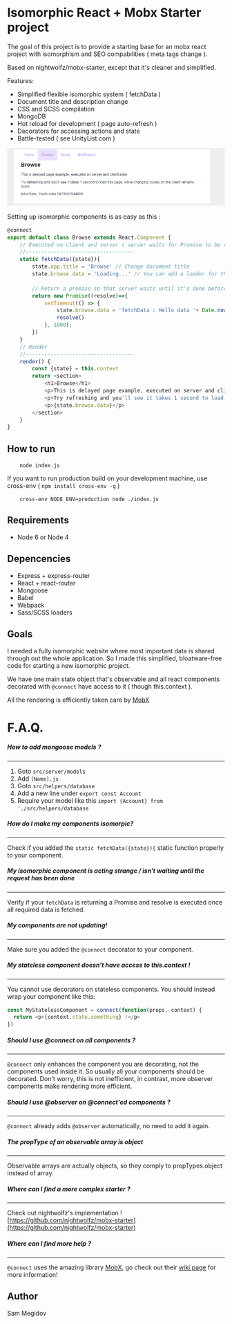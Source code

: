 # Isomorphic React + Mobx Starter project

The goal of this project is to provide a starting base for an mobx react project with isomorphism and SEO compabilities ( meta tags change ).

Based on nightwolfz/mobx-starter, except that it's cleaner and simplified.

Features:
+ Simplified flexible isomorphic system ( fetchData )
+ Document title and description change
+ CSS and SCSS compilation
+ MongoDB
+ Hot reload for development ( page auto-refresh )
+ Decorators for accessing actions and state
+ Battle-tested ( see UnityList.com )

![Preview](preview.png)

Setting up isomorphic components is as easy as this :
````js
@connect
export default class Browse extends React.Component {
    // Executed on client and server ( server waits for Promise to be resolved )
    //-----------------------------------
    static fetchData({state}){
        state.app.title = 'Browse' // Change document title
        state.browse.data = 'Loading...' // You can add a loader for the client side rendering

        // Return a promise so that server waits until it's done before serving the page
        return new Promise((resolve)=>{
            setTimeout(() => {
                state.browse.data = 'fetchData : Hello data '+ Date.now()
                resolve()
            }, 1000);
        })
    }
    // Render
    //-----------------------------------
    render() {
        const {state} = this.context
        return <section>
            <h1>Browse</h1>
            <p>This is delayed page example, executed on server and client alike</p>
            <p>Try refreshing and you'll see it takes 1 second to load this page, while changing routes on the client remains async</p>
            <p>{state.browse.data}</p>
        </section>
    }
}
````

## How to run
````
    node index.js
````

If you want to run production build on your development machine, use cross-env ( `npm install cross-env -g` )
````
    cross-env NODE_ENV=production node ./index.js
````
## Requirements

* Node 6 or Node 4

## Depencencies

* Express + express-router
* React + react-router
* Mongoose
* Babel
* Webpack
* Sass/SCSS loaders

## Goals

I needed a fully isomorphic website where most important data is shared through out the whole application.
So I made this simplified, bloatware-free code for starting a new isomorphic project.

We have one main state object that's observable and all react components decorated with `@connect` have access to it ( though this.context ).

All the rendering is efficiently taken care by [MobX](https://github.com/mobxjs/mobx)


# F.A.Q.

##### How to add mongoose models ?
---
1. Goto `src/server/models`
2. Add `[Name].js`
3. Goto `src/helpers/database`
4. Add a new line under `export const Account` 
5. Require your model like this `import {Account} from './src/helpers/database`


##### How do I make my components isomorpic?
---
Check if you added the `static fetchData({state}){` static function properly to your component.

##### My isomorphic component is acting strange / isn't waiting until the request has been done
---
Verify if your `fetchData` is returning a Promise and resolve is executed once all required data is fetched.


##### My components are not updating!
---
Make sure you added the `@connect` decorator to your component.


##### My stateless component doesn't have access to this.context !
---
You cannot use decorators on stateless components.
You should instead wrap your component like this:

```js
const MyStatelessComponent = connect(function(props, context) {
  return <p>{context.state.something} !</p>
})
````

##### Should I use @connect on all components ?
---
`@connect` only enhances the component you are decorating, not the components used inside it.
So usually all your components should be decorated.
Don't worry, this is not inefficient, in contrast, more observer components make rendering more efficient.

##### Should I use @observer on @connect'ed components ?
---
`@connect` already adds `@observer` automatically, no need to add it again.


##### The propType of an observable array is object
---
Observable arrays are actually objects, so they comply to propTypes.object instead of array.


##### Where can I find a more complex starter ?
---
Check out nightwolfz's implementation ! 
[https://github.com/nightwolfz/mobx-starter](https://github.com/nightwolfz/mobx-starter)

##### Where can I find more help ?
---
`@connect` uses the amazing library [MobX](https://github.com/mobxjs/mobx), go check out their
[wiki page](https://mobxjs.github.io/mobx/best/pitfalls.html) for more information!



## Author
Sam Megidov